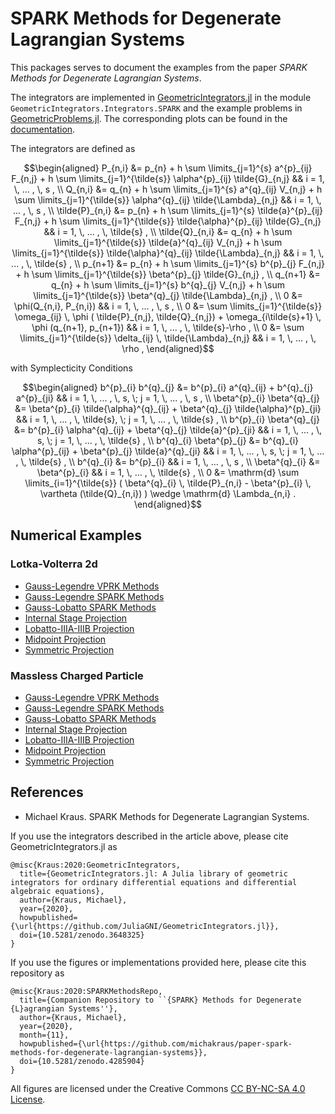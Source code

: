# SPARK Methods for Degenerate Lagrangian Systems

This packages serves to document the examples from the paper *SPARK Methods for Degenerate Lagrangian Systems*.

The integrators are implemented in [GeometricIntegrators.jl](https://github.com/JuliaGNI/GeometricIntegrators.jl) in the module `GeometricIntegrators.Integrators.SPARK` and the example problems in [GeometricProblems.jl](https://github.com/JuliaGNI/GeometricProblems.jl).
The corresponding plots can be found in the [documentation](https://michakraus.github.io/spark-methods-for-degenerate-lagrangian-systems.jl/stable).

The integrators are defined as

```math
\begin{aligned}
P_{n,i} &= p_{n} + h \sum \limits_{j=1}^{s} a^{p}_{ij} F_{n,j} + h \sum \limits_{j=1}^{\tilde{s}} \alpha^{p}_{ij} \tilde{G}_{n,j} && i = 1, \, ... , \, s , \\
Q_{n,i} &= q_{n} + h \sum \limits_{j=1}^{s} a^{q}_{ij} V_{n,j} + h \sum \limits_{j=1}^{\tilde{s}} \alpha^{q}_{ij} \tilde{\Lambda}_{n,j} && i = 1, \, ... , \, s , \\
\tilde{P}_{n,i} &= p_{n} + h \sum \limits_{j=1}^{s} \tilde{a}^{p}_{ij} F_{n,j} + h \sum \limits_{j=1}^{\tilde{s}} \tilde{\alpha}^{p}_{ij} \tilde{G}_{n,j} && i = 1, \, ... , \, \tilde{s} , \\
\tilde{Q}_{n,i} &= q_{n} + h \sum \limits_{j=1}^{\tilde{s}} \tilde{a}^{q}_{ij} V_{n,j} + h \sum \limits_{j=1}^{\tilde{s}} \tilde{\alpha}^{q}_{ij} \tilde{\Lambda}_{n,j} && i = 1, \, ... , \, \tilde{s} , \\
p_{n+1} &= p_{n} + h \sum \limits_{j=1}^{s} b^{p}_{j} F_{n,j} + h \sum \limits_{j=1}^{\tilde{s}} \beta^{p}_{j} \tilde{G}_{n,j} , \\
q_{n+1} &= q_{n} + h \sum \limits_{j=1}^{s} b^{q}_{j} V_{n,j} + h \sum \limits_{j=1}^{\tilde{s}} \beta^{q}_{j} \tilde{\Lambda}_{n,j} , \\
0 &= \phi(Q_{n,i}, P_{n,i}) && i = 1, \, ... , \, s , \\
0 &= \sum \limits_{j=1}^{\tilde{s}} \omega_{ij} \, \phi ( \tilde{P}_{n,j}, \tilde{Q}_{n,j}) + \omega_{i\tilde{s}+1} \, \phi (q_{n+1}, p_{n+1}) && i = 1, \, ... , \, \tilde{s}-\rho , \\
0 &= \sum \limits_{j=1}^{\tilde{s}} \delta_{ij} \, \tilde{\Lambda}_{n,j} && i = 1, \, ... , \, \rho ,
\end{aligned}
```

with Symplecticity Conditions

```math
\begin{aligned}
b^{p}_{i} b^{q}_{j} &= b^{p}_{i} a^{q}_{ij} + b^{q}_{j} a^{p}_{ji} && i = 1, \, ... , \, s, \; j = 1, \, ... , \, s ,
\\
\beta^{p}_{i} \beta^{q}_{j} &= \beta^{p}_{i} \tilde{\alpha}^{q}_{ij} + \beta^{q}_{j} \tilde{\alpha}^{p}_{ji}  && i = 1, \, ... , \, \tilde{s}, \; j = 1, \, ... , \, \tilde{s} ,
\\
b^{p}_{i} \beta^{q}_{j} &= b^{p}_{i} \alpha^{q}_{ij} + \beta^{q}_{j} \tilde{a}^{p}_{ji}  && i = 1, \, ... , \, s, \; j = 1, \, ... , \, \tilde{s} ,
\\
b^{q}_{i} \beta^{p}_{j} &= b^{q}_{i} \alpha^{p}_{ij} + \beta^{p}_{j} \tilde{a}^{q}_{ji} && i = 1, \, ... , \, s, \; j = 1, \, ... , \, \tilde{s} ,
\\
b^{q}_{i} &= b^{p}_{i} && i = 1, \, ... , \, s ,
\\
\beta^{q}_{i} &= \beta^{p}_{i}  && i = 1, \, ... , \, \tilde{s} ,
\\
0 &= \mathrm{d} \sum \limits_{i=1}^{\tilde{s}} ( \beta^{q}_{i} \, \tilde{P}_{n,i} - \beta^{p}_{i} \, \vartheta (\tilde{Q}_{n,i}) ) \wedge \mathrm{d} \Lambda_{n,i} .
\end{aligned}
```

## Numerical Examples

### Lotka-Volterra 2d

* [Gauss-Legendre VPRK Methods](lotka-volterra-2d/lotka-volterra-2d-spark-glvprk.md)
* [Gauss-Legendre SPARK Methods](lotka-volterra-2d/lotka-volterra-2d-spark-glspark.md)
* [Gauss-Lobatto SPARK Methods](lotka-volterra-2d/lotka-volterra-2d-spark-lobspark.md)
* [Internal Stage Projection](lotka-volterra-2d/lotka-volterra-2d-spark-pinternal.md)
* [Lobatto-IIIA-IIIB Projection](lotka-volterra-2d/lotka-volterra-2d-spark-plobatto.md)
* [Midpoint Projection](lotka-volterra-2d/lotka-volterra-2d-spark-pmidpoint.md)
* [Symmetric Projection](lotka-volterra-2d/lotka-volterra-2d-spark-psymmetric.md)

### Massless Charged Particle

* [Gauss-Legendre VPRK Methods](massless-charged-particle/massless-charged-particle-spark-glvprk.md)
* [Gauss-Legendre SPARK Methods](massless-charged-particle/massless-charged-particle-spark-glspark.md)
* [Gauss-Lobatto SPARK Methods](massless-charged-particle/massless-charged-particle-spark-lobspark.md)
* [Internal Stage Projection](massless-charged-particle/massless-charged-particle-spark-pinternal.md)
* [Lobatto-IIIA-IIIB Projection](massless-charged-particle/massless-charged-particle-spark-plobatto.md)
* [Midpoint Projection](massless-charged-particle/massless-charged-particle-spark-pmidpoint.md)
* [Symmetric Projection](massless-charged-particle/massless-charged-particle-spark-psymmetric.md)

## References

* Michael Kraus. SPARK Methods for Degenerate Lagrangian Systems.

If you use the integrators described in the article above, please cite GeometricIntegrators.jl as

```
@misc{Kraus:2020:GeometricIntegrators,
  title={GeometricIntegrators.jl: A Julia library of geometric integrators for ordinary differential equations and differential algebraic equations},
  author={Kraus, Michael},
  year={2020},
  howpublished={\url{https://github.com/JuliaGNI/GeometricIntegrators.jl}},
  doi={10.5281/zenodo.3648325}
}
```

If you use the figures or implementations provided here, please cite this repository as

```
@misc{Kraus:2020:SPARKMethodsRepo,
  title={Companion Repository to ``{SPARK} Methods for Degenerate {L}agrangian Systems''},
  author={Kraus, Michael},
  year={2020},
  month={11},
  howpublished={\url{https://github.com/michakraus/paper-spark-methods-for-degenerate-lagrangian-systems}},
  doi={10.5281/zenodo.4285904}
}
```

All figures are licensed under the Creative Commons [CC BY-NC-SA 4.0 License](https://creativecommons.org/licenses/by-nc-sa/4.0/).
